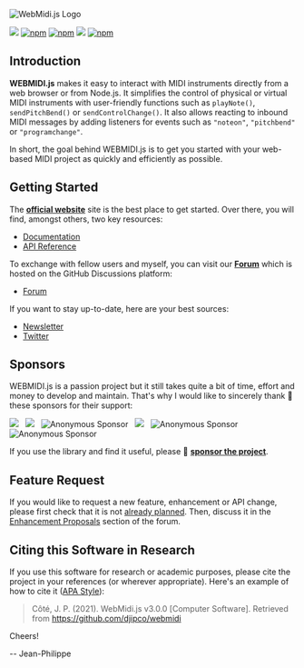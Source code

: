 ![WebMidi.js Logo](https://webmidijs.org/img/webmidijs-logo-color-on-white.svg "WebMidi.js")

[![](https://data.jsdelivr.com/v1/package/npm/webmidi/badge)](https://www.jsdelivr.com/package/npm/webmidi)
[![npm](https://img.shields.io/npm/dm/webmidi)](https://www.npmjs.com/package/webmidi)
[![npm](https://img.shields.io/npm/dt/webmidi)](https://www.npmjs.com/package/webmidi)
[![](https://img.shields.io/github/stars/djipco/webmidi?style=social)](https://github.com/djipco/webmidi)
[![npm](https://img.shields.io/npm/l/webmidi)](https://www.npmjs.com/package/webmidi)

## Introduction

**WEBMIDI.js** makes it easy to interact with MIDI instruments directly from a web browser or from 
Node.js. It simplifies the control of physical or virtual MIDI instruments with user-friendly 
functions such as `playNote()`, `sendPitchBend()` or `sendControlChange()`. It also allows reacting 
to inbound MIDI messages by adding listeners for events such as `"noteon"`, `"pitchbend"` or 
`"programchange"`.

In short, the goal behind WEBMIDI.js is to get you started with your web-based MIDI project as quickly
and efficiently as possible.

## Getting Started

The [**official website**](https://webmidijs.org) site is the best place to get started. Over there,
you will find, amongst others, two key resources:

* [Documentation](https://webmidijs.org/docs/)
* [API Reference](https://webmidijs.org/api/)

To exchange with fellow users and myself, you can visit our [**Forum**](https://github.com/djipco/webmidi/discussions)
which is hosted on the GitHub Discussions platform: 

* [Forum](https://github.com/djipco/webmidi/discussions)

If you want to stay up-to-date, here are your best sources:

* [Newsletter](https://mailchi.mp/eeffe50651bd/webmidijs-newsletter)
* [Twitter](https://twitter.com/webmidijs)

## Sponsors

WEBMIDI.js is a passion project but it still takes quite a bit of time, effort and money to develop and 
maintain. That's why I would like to sincerely thank 👏 these sponsors for their support: 

[<img src="https://avatars3.githubusercontent.com/u/1488433?s=60&v=4">](https://github.com/awatterott "@awatterott") &nbsp; [<img src="https://avatars3.githubusercontent.com/u/3331057?s=60&v=4">](https://github.com/rubendax "@rubendax") &nbsp; <img src="https://webmidijs.org/img/person.png" alt="Anonymous Sponsor" title="Anonymous Sponsor"> &nbsp; [<img src="https://avatars.githubusercontent.com/u/3722211?s=60&v=4">](https://github.com/philmillman "@philmillman") &nbsp; <img src="https://webmidijs.org/img/person.png" alt="Anonymous Sponsor" title="Anonymous Sponsor"> &nbsp; <img src="https://webmidijs.org/img/person.png" alt="Anonymous Sponsor" title="Anonymous Sponsor">

If you use the library and find it useful, please 💜 [**sponsor the project**](https://github.com/sponsors/djipco).

## Feature Request

If you would like to request a new feature, enhancement or API change, please first check that it is 
not [already planned](https://webmidijs.org/docs/future-versions/next). Then, discuss it in the 
[Enhancement Proposals](https://github.com/djipco/webmidi/discussions/categories/feature-requests) 
section of the forum.

## Citing this Software in Research

If you use this software for research or academic purposes, please cite the project in your 
references (or wherever appropriate). Here's an example of how to cite it 
([APA Style](https://apastyle.apa.org/)):

>Côté, J. P. (2021). WebMidi.js v3.0.0 [Computer Software]. Retrieved from 
https://github.com/djipco/webmidi

Cheers!

-- Jean-Philippe
